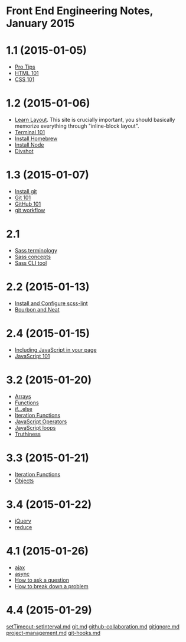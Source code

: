 Front End Engineering Notes, January 2015
=========================================

# 1.1 (2015-01-05)
- [Pro Tips](00-pro-tips.md)
- [HTML 101](01-html-101.md)
- [CSS 101](02-css-101.md)

# 1.2 (2015-01-06)
- [Learn Layout](http://learnlayout.com/). This site is crucially important, you
  should basically memorize everything through "inline-block layout".
- [Terminal 101](003-terminal-101.md)
- [Install Homebrew](004-install-homebrew.md)
- [Install Node](005-install-node.md)
- [Divshot](006-divshot.md)

# 1.3 (2015-01-07)
- [Install git](007-git-installation.md)
- [Git 101](008-git-101.md)
- [GitHub 101](009-github-101.md)
- [git workflow](010-git-workflow.md)

# 2.1
- [Sass
  terminology](http://skillcrush.com/2014/07/29/jargon-begone-common-sass-terminology-beginners/)
- [Sass concepts](https://scotch.io/tutorials/getting-started-with-sass)
- [Sass CLI tool](997-sass-cli.md)

# 2.2 (2015-01-13)
- [Install and Configure scss-lint](999-scss-lint.md)
- [Bourbon and Neat](998-bourbon-neat.md)

# 2.4 (2015-01-15)
- [Including JavaScript in your page](including-js.md)
- [JavaScript 101](js-101.md)

# 3.2 (2015-01-20)
- [Arrays](arrays.md)
- [Functions](functions.md)
- [if...else](if-else.md)
- [Iteration Functions](iteration-functions.md)
- [JavaScript Operators](js-operators.md)
- [JavaScript loops](loops.md)
- [Truthiness](truthiness.md)

# 3.3 (2015-01-21)
- [Iteration Functions](iteration-functions.md)
- [Objects](objects.md)

# 3.4 (2015-01-22)
- [jQuery](jquery-101.md)
- [reduce](iteration-functions.md)

# 4.1 (2015-01-26)
- [ajax](ajax.md)
- [async](async.md)
- [How to ask a question](how-to-ask-a-question.md)
- [How to break down a problem](how-to-break-down-a-problem.md)

# 4.4 (2015-01-29)
[setTimeout-setInterval.md](setTimeout-setInterval.md)
[git.md](git.md)
[github-collaboration.md](github-collaboration.md)
[gitignore.md](gitignore.md)
[project-management.md](project-management.md)
[git-hooks.md](git-hooks.md)
